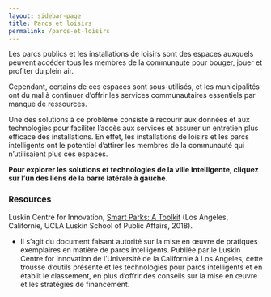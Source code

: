 ```yaml
---
layout: sidebar-page
title: Parcs et loisirs 
permalink: /parcs-et-loisirs
---
```

Les parcs publics et les installations de loisirs sont des espaces auxquels peuvent accéder tous les membres de la communauté pour bouger, jouer et profiter du plein air.

Cependant, certains de ces espaces sont sous-utilisés, et les municipalités ont du mal à continuer d’offrir les services communautaires essentiels par manque de ressources. 

Une des solutions à ce problème consiste à recourir aux données et aux technologies pour faciliter l’accès aux services et assurer un entretien plus efficace des installations. En effet, les installations de loisirs et les parcs intelligents ont le potentiel d’attirer les membres de la communauté qui n’utilisaient plus ces espaces.

**Pour explorer les solutions et technologies de la ville intelligente, cliquez sur l’un des liens de la barre latérale à gauche.**

### Resources
Luskin Centre for Innovation, [Smart Parks: A Toolkit](https://innovation.luskin.ucla.edu/wp-content/uploads/2019/03/Smart_Parks-A_Toolkit.pdf) (Los Angeles, Californie, UCLA Luskin School of Public Affairs, 2018).
 * Il s’agit du document faisant autorité sur la mise en œuvre de pratiques exemplaires en matière de parcs intelligents. Publiée par le Luskin Centre for Innovation de l’Université de la Californie à Los Angeles, cette trousse d’outils présente et les technologies pour parcs intelligents et en établit le classement, en plus d’offrir des conseils sur la mise en œuvre et les stratégies de financement.
